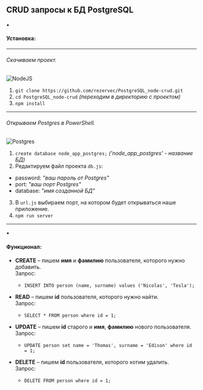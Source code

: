 ## CRUD запросы к БД PostgreSQL

:black_small_square:

#### Установка:
---
###### Скачиваем проект.
![NodeJS](https://img.shields.io/badge/node.js-6DA55F?style=for-the-badge&logo=node.js&logoColor=white)
1. ```git clone https://github.com/rezervec/PostgreSQL_node-crud.git```
2. ```cd PostgreSQL_node-crud``` *(переходим в директорию с проектом)*
3. ```npm install```
---
###### Открываем Postgres в PowerShell.
![Postgres](https://img.shields.io/badge/postgres-%23316192.svg?style=for-the-badge&logo=postgresql&logoColor=white)
1. ``` create database node_app_postgres; ``` *('node_app_postgres' - название БД)*
2. Редактируем файл проекта ```db.js```:
- password: *"ваш пароль от Postgres"*
- port: *"ваш порт Postgres"*
- database: *"имя созданной БД"*
3. В ```url.js``` выбираем порт, на котором будет открываться наше приложение.
4. ```npm run server```
---

:black_small_square:

#### Функционал:
- __CREATE__ – пишем **имя** и **фамилию** пользователя, которого нужно добавить.  
Запрос:
    - ```INSERT INTO person (name, surname) values ('Nicolas', 'Tesla');```

- __READ__ – пишем **id** пользователя, которого нужно найти.  
Запрос:
    - ```SELECT * FROM person where id = 1;```

- __UPDATE__ – пишем **id** старого и **имя**, **фамилию** нового пользователя.  
Запрос:
    - ```UPDATE person set name = 'Thomas', surname = 'Edison' where id = 1;```

- __DELETE__ – пишем **id** пользователя, которого хотим удалить.  
Запрос:
    - ```DELETE FROM person where id = 1;```